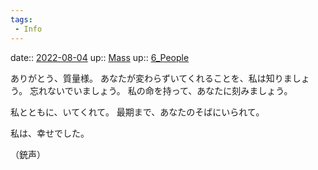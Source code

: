 ```yaml
---
tags:
 - Info
---
```


date:: [2022-08-04](Daily_Note/2022-08-04.md)
up:: [Mass](../Bar/Novel/Topics/Mass.md)
up:: [6_People](../Bar/Novel/Nacaria/6_People.md)

ありがとう、質量様。
あなたが変わらずいてくれることを、私は知りましょう。
忘れないでいましょう。
私の命を持って、あなたに刻みましょう。

私とともに、いてくれて。
最期まで、あなたのそばにいられて。

私は、幸せでした。

（銃声）